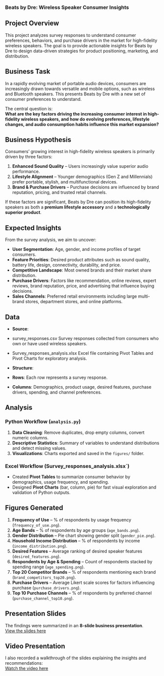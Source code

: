 ### Beats by Dre: Wireless Speaker Consumer Insights

## Project Overview
This project analyzes survey responses to understand consumer preferences, behaviors, and purchase drivers in the market for high-fidelity wireless speakers. The goal is to provide actionable insights for Beats by Dre to design data-driven strategies for product positioning, marketing, and distribution.

## Business Task
In a rapidly evolving market of portable audio devices, consumers are increasingly drawn towards versatile and mobile options, such as wireless and Bluetooth speakers. This presents Beats by Dre with a new set of consumer preferences to understand.

The central question is:  
**What are the key factors driving the increasing consumer interest in high-fidelity wireless speakers, and how do evolving preferences, lifestyle changes, and audio consumption habits influence this market expansion?**

## Business Hypothesis
Consumers’ growing interest in high-fidelity wireless speakers is primarily driven by three factors:

1. **Enhanced Sound Quality** – Users increasingly value superior audio performance.
2. **Lifestyle Alignment** – Younger demographics (Gen Z and Millennials) prefer portable, stylish, and multifunctional devices.
3. **Brand & Purchase Drivers** – Purchase decisions are influenced by brand reputation, pricing, and trusted retail channels.

If these factors are significant, Beats by Dre can position its high-fidelity speakers as both a **premium lifestyle accessory** and a **technologically superior product**.

## Expected Insights
From the survey analysis, we aim to uncover:

- **User Segmentation**: Age, gender, and income profiles of target consumers.
- **Feature Priorities**: Desired product attributes such as sound quality, battery life, design, connectivity, durability, and price.
- **Competitive Landscape**: Most owned brands and their market share distribution.
- **Purchase Drivers**: Factors like recommendation, online reviews, expert reviews, brand reputation, price, and advertising that influence buying decisions.
- **Sales Channels**: Preferred retail environments including large multi-brand stores, department stores, and online platforms.

## Data
- **Source**:
- survey_responses.csv Survey responses collected from consumers who own or have used wireless speakers.
- Survey_responses_analysis.xlsx Excel file containing Pivot Tables and Pivot Charts for exploratory analysis. 

- **Structure**:
- **Rows**: Each row represents a survey response.  
- **Columns**: Demographics, product usage, desired features, purchase drivers, spending, and channel preferences.  

## Analysis  

### Python Workflow (`analysis.py`)  
1. **Data Cleaning**: Remove duplicates, drop empty columns, convert numeric columns.  
2. **Descriptive Statistics**: Summary of variables to understand distributions and detect missing values.  
3. **Visualizations**: Charts exported and saved in the `figures/` folder.  

### Excel Workflow (Survey_responses_analysis.xlsx`)  
- Created **Pivot Tables** to summarize consumer behavior by demographics, usage frequency, and spending.  
- Designed **Pivot Charts** (bar, column, pie) for fast visual exploration and validation of Python outputs.  

## Figures Generated
1. **Frequency of Use** – % of respondents by usage frequency (`frequency_of_use.png`).  
2. **Age Bands** – % of respondents by age groups (`age_bands.png`).  
3. **Gender Distribution** – Pie chart showing gender split (`gender_pie.png`).  
4. **Household Income Distribution** – % of respondents by income (`income_distribution.png`).  
5. **Desired Features** – Average ranking of desired speaker features (`desired_features.png`).  
6. **Respondents by Age & Spending** – Count of respondents stacked by spending range (`age_spending.png`).  
7. **Top 20 Competitor Brands** – % of respondents mentioning each brand (`brand_competitors_top20.png`).  
8. **Purchase Drivers** – Average Likert scale scores for factors influencing purchase (`purchase_drivers.png`).  
9. **Top 10 Purchase Channels** – % of respondents by preferred channel (`purchase_channel_top10.png`).  

## Presentation Slides  
The findings were summarized in an **8-slide business presentation**.  
[View the slides here](https://gamma.app/docs/Insights-Strategic-Recommendations-for-Beats-by-Dre-vljta4hhh6cl732)

## Video Presentation  
I also recorded a walkthrough of the slides explaining the insights and recommendations:  
[Watch the video here](https://www.loom.com/share/debe0b8f739a4b52b6fd35af249693c7?sid=feb609be-4770-4230-83a8-e6fb635e82ab)  

